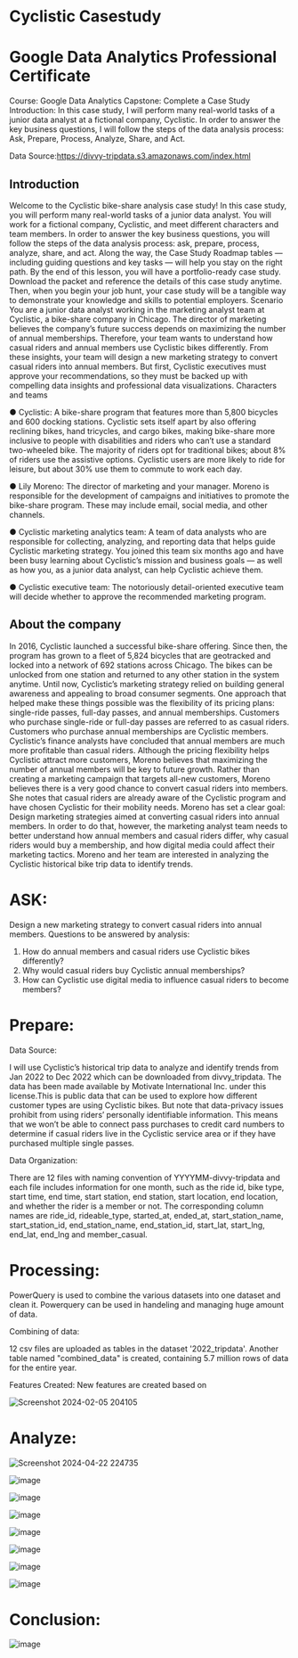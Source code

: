 # Cyclistic Casestudy
# Google Data Analytics Professional Certificate

Course: Google Data Analytics Capstone: Complete a Case Study
Introduction:
In this case study, I will perform many real-world tasks of a junior data analyst at a fictional company, Cyclistic. In order to answer the key business questions, I will follow the steps of the data analysis process: Ask, Prepare, Process, Analyze, Share, and Act.

Data Source:https://divvy-tripdata.s3.amazonaws.com/index.html

## Introduction
Welcome to the Cyclistic bike-share analysis case study! In this case study, you will perform many real-world tasks of a junior
data analyst. You will work for a fictional company, Cyclistic, and meet different characters and team members. In order to
answer the key business questions, you will follow the steps of the data analysis process: ask, prepare, process, analyze,
share, and act. Along the way, the Case Study Roadmap tables — including guiding questions and key tasks — will help you
stay on the right path.
By the end of this lesson, you will have a portfolio-ready case study. Download the packet and reference the details of this
case study anytime. Then, when you begin your job hunt, your case study will be a tangible way to demonstrate your
knowledge and skills to potential employers.
Scenario
You are a junior data analyst working in the marketing analyst team at Cyclistic, a bike-share company in Chicago. The director
of marketing believes the company’s future success depends on maximizing the number of annual memberships. Therefore,
your team wants to understand how casual riders and annual members use Cyclistic bikes differently. From these insights,
your team will design a new marketing strategy to convert casual riders into annual members. But first, Cyclistic executives
must approve your recommendations, so they must be backed up with compelling data insights and professional data
visualizations.
Characters and teams

● Cyclistic: A bike-share program that features more than 5,800 bicycles and 600 docking stations. Cyclistic sets itself
apart by also offering reclining bikes, hand tricycles, and cargo bikes, making bike-share more inclusive to people with
disabilities and riders who can’t use a standard two-wheeled bike. The majority of riders opt for traditional bikes; about
8% of riders use the assistive options. Cyclistic users are more likely to ride for leisure, but about 30% use them to
commute to work each day.

● Lily Moreno: The director of marketing and your manager. Moreno is responsible for the development of campaigns
and initiatives to promote the bike-share program. These may include email, social media, and other channels.

● Cyclistic marketing analytics team: A team of data analysts who are responsible for collecting, analyzing, and
reporting data that helps guide Cyclistic marketing strategy. You joined this team six months ago and have been busy
learning about Cyclistic’s mission and business goals — as well as how you, as a junior data analyst, can help Cyclistic
achieve them.

● Cyclistic executive team: The notoriously detail-oriented executive team will decide whether to approve the
recommended marketing program.

## About the company
In 2016, Cyclistic launched a successful bike-share offering. Since then, the program has grown to a fleet of 5,824 bicycles that
are geotracked and locked into a network of 692 stations across Chicago. The bikes can be unlocked from one station and
returned to any other station in the system anytime.
Until now, Cyclistic’s marketing strategy relied on building general awareness and appealing to broad consumer segments.
One approach that helped make these things possible was the flexibility of its pricing plans: single-ride passes, full-day passes,
and annual memberships. Customers who purchase single-ride or full-day passes are referred to as casual riders. Customers
who purchase annual memberships are Cyclistic members.
Cyclistic’s finance analysts have concluded that annual members are much more profitable than casual riders. Although the
pricing flexibility helps Cyclistic attract more customers, Moreno believes that maximizing the number of annual members will
be key to future growth. Rather than creating a marketing campaign that targets all-new customers, Moreno believes there is a
very good chance to convert casual riders into members. She notes that casual riders are already aware of the Cyclistic
program and have chosen Cyclistic for their mobility needs.
Moreno has set a clear goal: Design marketing strategies aimed at converting casual riders into annual members. In order to
do that, however, the marketing analyst team needs to better understand how annual members and casual riders differ, why
casual riders would buy a membership, and how digital media could affect their marketing tactics. Moreno and her team are
interested in analyzing the Cyclistic historical bike trip data to identify trends.

# ASK:
Design a new marketing strategy to convert casual riders into annual members.
Questions to be answered by analysis:
   1. How do annual members and casual riders use Cyclistic bikes differently?
   2. Why would casual riders buy Cyclistic annual memberships?
   3. How can Cyclistic use digital media to influence casual riders to become members?

# Prepare:
Data Source:
  
  I will use Cyclistic’s historical trip data to analyze and identify trends from Jan 2022 to Dec 2022 which can be downloaded from divvy_tripdata. The data has been made available by Motivate International Inc. under this license.This is public data that can be used to explore how different customer types are using Cyclistic bikes. But note that data-privacy issues prohibit from using riders’ personally identifiable information. This means that we won’t be able to connect pass purchases to credit card numbers to determine if casual riders live in the Cyclistic service area or if they have purchased multiple single passes.

Data Organization:

  There are 12 files with naming convention of YYYYMM-divvy-tripdata and each file includes information for one month, such as the ride id, bike type, start time, end time, start station, end station, start location, end location, and whether the rider is a member or not. The corresponding column names are ride_id, rideable_type, started_at, ended_at, start_station_name, start_station_id, end_station_name, end_station_id, start_lat, start_lng, end_lat, end_lng and member_casual.

# Processing:
 PowerQuery is used to combine the various datasets into one dataset and clean it. Powerquery can be used in handeling and managing huge amount of data.

 Combining of data:

 12 csv files are uploaded as tables in the dataset '2022_tripdata'. Another table named "combined_data" is created, containing 5.7 million rows of data for the entire year.

Features Created:
   New features are created based on 

![Screenshot 2024-02-05 204105](https://github.com/PemmadiKarthik/pemmadikarthik.github.io/assets/159797209/e478ca1d-d731-4af9-aad5-b88976d0a69f)

# Analyze:
![Screenshot 2024-04-22 224735](https://github.com/PemmadiKarthik/pemmadikarthik.github.io/assets/159797209/62c7eeb8-2430-4691-a944-5ce59ed7215f)

![image](https://github.com/PemmadiKarthik/pemmadikarthik.github.io/assets/159797209/7122c035-c97d-4253-9ed7-a1765cf42527)

![image](https://github.com/PemmadiKarthik/pemmadikarthik.github.io/assets/159797209/93c88c5e-734d-4c4a-aa25-8c924f77ae8e)

![image](https://github.com/PemmadiKarthik/pemmadikarthik.github.io/assets/159797209/59a02117-6b63-4cf7-9e80-fd537cd8b889)

![image](https://github.com/PemmadiKarthik/pemmadikarthik.github.io/assets/159797209/b43c00bd-c340-48ae-b791-9bb7140acf7d)

![image](https://github.com/PemmadiKarthik/pemmadikarthik.github.io/assets/159797209/6797ab4a-75ef-4896-a360-1280910592fb)

![image](https://github.com/PemmadiKarthik/pemmadikarthik.github.io/assets/159797209/8312b2a2-1f35-4c53-95b9-f1d4223a4c4f)

![image](https://github.com/PemmadiKarthik/pemmadikarthik.github.io/assets/159797209/89c5de92-8e7d-44d1-800e-ccda22e017d2)

# Conclusion:
![image](https://github.com/PemmadiKarthik/pemmadikarthik.github.io/assets/159797209/32195bfb-8a35-4f85-bba6-11ed63f87332)






